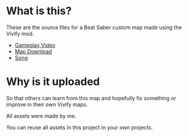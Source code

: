 # What is this?
These are the source files for a Beat Saber custom map made using the Vivify mod.

- [Gameplay Video](https://www.youtube.com/watch?v=lsC2lXDQiGI)
- [Map Download](https://beatsaver.com/maps/4839c)
- [Song](https://inv.nadeko.net/watch?v=DFMJMSUgA4c)

# Why is it uploaded
So that others can learn from this map and hopefully fix something or improve in their own Vivify maps.

All assets were made by me.

You can reuse all assets in this project in your own projects.

